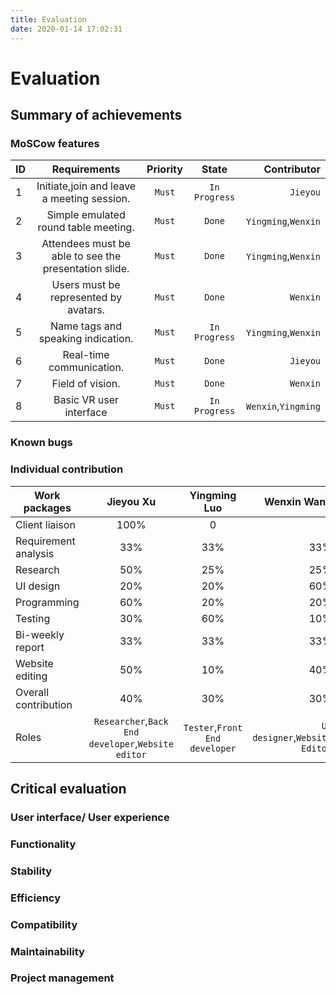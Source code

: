```yaml
---
title: Evaluation
date: 2020-01-14 17:02:31
---
```


# Evaluation

## Summary of achievements

### MoSCow features

| ID   | Requirements | Priority | State | Contributor |
| ---- |:------------:|:--------:|:-----:|------------:|
|1|Initiate,join and leave a meeting session.|`Must`|`In Progress`|`Jieyou`|
|2|Simple emulated round table meeting.|`Must`|`Done`|`Yingming`,`Wenxin`|
|3|Attendees must be able to see the presentation slide.|`Must`|`Done`|`Yingming`,`Wenxin`|
|4|Users must be represented by avatars.|`Must`|`Done`|`Wenxin`|
|5|Name tags and speaking indication.|`Must`|`In Progress`|`Yingming`,`Wenxin`|
|6|Real-time communication.|`Must`|`Done`|`Jieyou`|
|7|Field of vision.|`Must`|`Done`|`Wenxin`|
|8|Basic VR user interface|`Must`|`In Progress`|`Wenxin`,`Yingming`|


### Known bugs

### Individual contribution
| Work packages | Jieyou Xu | Yingming Luo | Wenxin Wang|
| ------------- |:---------:|:------------:|-----------:|
|Client liaison|100%|0|0|
|Requirement analysis|33%|33%|33%|
|Research|50%|25%|25%|
|UI design|20%|20%|60%|
|Programming|60%|20%|20%|
|Testing|30%|60%|10%|
|Bi-weekly report|33%|33%|33%|
|Website editing|50%|10%|40%|
|Overall contribution|40%|30%|30%|
|Roles|`Researcher`,`Back End developer`,`Website editor`|`Tester`,`Front End developer`|`UI designer`,`Website Editor`|


## Critical evaluation

### User interface/ User experience

### Functionality

### Stability

### Efficiency

### Compatibility

### Maintainability

### Project management

